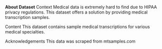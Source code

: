 **About Dataset**
Context
Medical data is extremely hard to find due to HIPAA privacy regulations. This dataset offers a solution by providing medical transcription samples.

Content
This dataset contains sample medical transcriptions for various medical specialties.

Acknowledgements
This data was scraped from mtsamples.com

